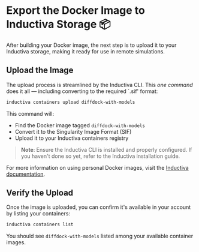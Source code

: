 # Export the Docker Image to Inductiva Storage 📦
After building your Docker image, the next step is to upload it to your Inductiva storage, making it ready for use in remote simulations.

## Upload the Image
The upload process is streamlined by the Inductiva CLI. This *one command* does it all — including converting to the required `.sif' format:

```bash
inductiva containers upload diffdock-with-models
```

This command will:
- Find the Docker image tagged `diffdock-with-models`
- Convert it to the Singularity Image Format (SIF)
- Upload it to your Inductiva containers registry

> **Note**: Ensure the Inductiva CLI is installed and properly configured. If you haven't done so yet, refer to the Inductiva installation guide.

For more information on using personal Docker images, visit the [Inductiva documentation](https://inductiva.ai/guides/documentation/intro/private-dockers).

## Verify the Upload
Once the image is uploaded, you can confirm it's available in your account by listing your containers:

```bash
inductiva containers list
```

You should see `diffdock-with-models` listed among your available container images.

